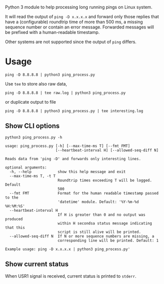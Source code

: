 Python 3 module to help processing long running pings on Linux system.

It will read the output of `ping -D x.x.x.x` and forward only those
replies that have a (configurable) roundtrip time of more than 500 ms,
a missing sequence number or contain an error message.
Forwarded messages will be prefixed with a human-readable timestamp.

Other systems are not supported since the output of `ping` differs.

# Usage
```shell
ping -D 8.8.8.8 | python3 ping_process.py
```

Use `tee` to store also raw data,
```shell
ping -D 8.8.8.8 | tee raw.log | python3 ping_process.py
```
or duplicate output to file
```shell
ping -D 8.8.8.8 | python3 ping_process.py | tee interesting.log
```

## Show CLI options
```shell
python3 ping_process.py -h
```
```shell
usage: ping_process.py [-h] [--max-time-ms T] [--fmt FMT]
                       [--heartbeat-interval H] [--allowed-seq-diff N]

Reads data from 'ping -D' and forwards only interesting lines.

optional arguments:
  -h, --help            show this help message and exit
  --max-time-ms T, -t T
                        Roundtrip times exceeding T will be logged. Default
                        500
  --fmt FMT             Format for the human readable timestamp passed to the
                        'datetime' module. Default: '%Y-%m-%d %H:%M:%S'
  --heartbeat-interval H
                        If H is greater than 0 and no output was produced
                        within H secondsa status message indicating that this
                        script is still alive will be printed.
  --allowed-seq-diff N  If N or more sequence numbers are missing, a
                        corresponding line will be printed. Default: 1

Example usage: ping -D x.x.x.x | python3 ping_process.py'
```

## Show current status
When USR1 signal is received, current status is printed to `stderr`.

